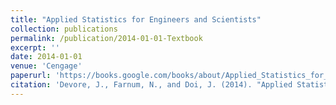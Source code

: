 ```yaml
---
title: "Applied Statistics for Engineers and Scientists"
collection: publications
permalink: /publication/2014-01-01-Textbook
excerpt: ''
date: 2014-01-01
venue: 'Cengage'
paperurl: 'https://books.google.com/books/about/Applied_Statistics_for_Engineers_and_Sci.html?id=psg_CQAAQBAJ&redir_esc=y'
citation: 'Devore, J., Farnum, N., and Doi, J. (2014). "Applied Statistics for Engineers and Scientists", 3rd ed. Belmont, CA: Cengage. ISBN-10: 113311136X'
---
```

